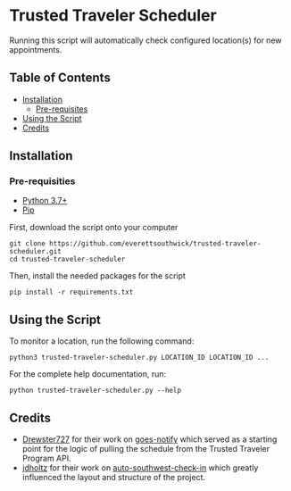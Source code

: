 # Trusted Traveler Scheduler

Running this script will automatically check configured location(s) for new appointments.

## Table of Contents
- [Installation](#installation)
    * [Pre-requisites](#pre-requisites)
- [Using the Script](#using-the-script)
- [Credits](#credits)

## Installation

### Pre-requisities

- [Python 3.7+][0]
- [Pip][1]

First, download the script onto your computer
```shell
git clone https://github.com/everettsouthwick/trusted-traveler-scheduler.git
cd trusted-traveler-scheduler
```
Then, install the needed packages for the script
```shell
pip install -r requirements.txt
```

## Using the Script
To monitor a location, run the following command:
```shell
python3 trusted-traveler-scheduler.py LOCATION_ID LOCATION_ID ...
```

For the complete help documentation, run:
```shell
python trusted-traveler-scheduler.py --help
```

## Credits

- [Drewster727][2] for their work on [goes-notify][3] which served as a starting point for the logic of pulling the schedule from the Trusted Traveler Program API.
- [jdholtz][4] for their work on [auto-southwest-check-in][5] which greatly influenced the layout and structure of the project.

[0]: https://www.python.org/downloads/
[1]: https://pip.pypa.io/en/stable/installation/
[2]: https://github.com/Drewster727
[3]: https://github.com/Drewster727/goes-notify
[4]: https://github.com/jdholtz
[5]: https://github.com/jdholtz/auto-southwest-check-in